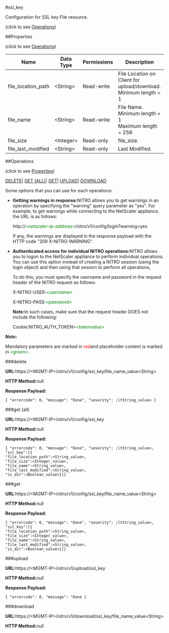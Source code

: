 #ssl_key



Configuration for SSL key File resource.

<span>(click to see [Operations](#operations))</span>



##Properties 

<span>(click to see [Operations](#operations))</span>





<table><thead><tr><th>Name</th><th>Data Type</th><th>Permissions</th><th>Description</th></tr></thead><tbody><tr><td>file_location_path</td><td>&lt;String></td><td>Read-write</td><td>File Location on Client for upload/download.<br>Minimum length = 1</td></tr><tr><td>file_name</td><td>&lt;String></td><td>Read-write</td><td>File Name.<br>Minimum length = 1<br>Maximum length = 256</td></tr><tr><td>file_size</td><td>&lt;Integer></td><td>Read-only</td><td>file_size.</td></tr><tr><td>file_last_modified</td><td>&lt;String></td><td>Read-only</td><td>Last Modified.</td></tr></tbody></table>

##Operations 

<span>(click to see [Properties](#properties))</span>





[DELETE](#delete)| [GET (ALL)](#get-all)| [GET](#get)| [UPLOAD](#u)| [DOWNLOAD](#dow)





Some options that you can use for each operations:

<ul><li><p><b>Getting warnings in response:</b>NITRO allows you to get warnings in an operation by specifying the "warning" query parameter as "yes". For example, to get warnings while connecting to the NetScaler appliance, the URL is as follows:</p><p>http://<span style="color:green;font-style:italic;">&lt;netscaler-ip-address&gt;</span>/nitro/v1/config/login?warning=yes</p><p>If any, the warnings are displayed in the response payload with the HTTP code "209 X-NITRO-WARNING".</p></li><li><p><b>Authenticated access for individual NITRO operations:</b>NITRO allows you to logon to the NetScaler appliance to perform individual operations. You can use this option instead of creating a NITRO session (using the login object) and then using that session to perform all operations,</p><p>To do this, you must specify the username and password in the request header of the NITRO request as follows:</p><p>X-NITRO-USER:<span style="color:green;font-style:italic;">&lt;username&gt;</span></p><p>X-NITRO-PASS:<span style="color:green;font-style:italic;">&lt;password&gt;</span></p><p><b>Note:</b>In such cases, make sure that the request header DOES not include the following:</p><p>Cookie:NITRO_AUTH_TOKEN=<span style="color:green;font-style:italic;">&lt;tokenvalue&gt;</span></p></li></ul>







***Note:*** 

Mandatory parameters are marked in <span style="color:#FF0000;">red</span>and placeholder content is marked in <span style="color:green;font-style:italic">&lt;green&gt;</span>.



###delete







<b>URL:</b>https://&lt;MGMT-IP&gt;/nitro/v1/config/ssl_key/file_name_value&lt;String&gt;

<b>HTTP Method:</b>null

<b>Response Payload: </b>
```
{ "errorcode": 0, "message": "Done", "severity": ;ltString_value> }
```







###get (all)







<b>URL:</b>https://&lt;MGMT-IP&gt;/nitro/v1/config/ssl_key

<b>HTTP Method:</b>null

<b>Response Payload: </b>
```
{ "errorcode": 0, "message": "Done", "severity": ;ltString_value>, "ssl_key":[{
"file_location_path":<String_value>,
"file_size":<Integer_value>,
"file_name":<String_value>,
"file_last_modified":<String_value>,
"is_dir":<Boolean_value>}]}
```







###get







<b>URL:</b>https://&lt;MGMT-IP&gt;/nitro/v1/config/ssl_key/file_name_value&lt;String&gt;

<b>HTTP Method:</b>null

<b>Response Payload: </b>
```
{ "errorcode": 0, "message": "Done", "severity": ;ltString_value>, "ssl_key":[{
"file_location_path":<String_value>,
"file_size":<Integer_value>,
"file_name":<String_value>,
"file_last_modified":<String_value>,
"is_dir":<Boolean_value>}]}
```







###upload







<b>URL:</b>https://&lt;MGMT-IP&gt;/nitro/v1/upload/ssl_key

<b>HTTP Method:</b>null

<b>Response Payload: </b>
```
{ "errorcode": 0, "message": "Done }
```







###download







<b>URL:</b>https://&lt;MGMT-IP&gt;/nitro/v1/download/ssl_key/file_name_value&lt;String&gt;

<b>HTTP Method:</b>null







